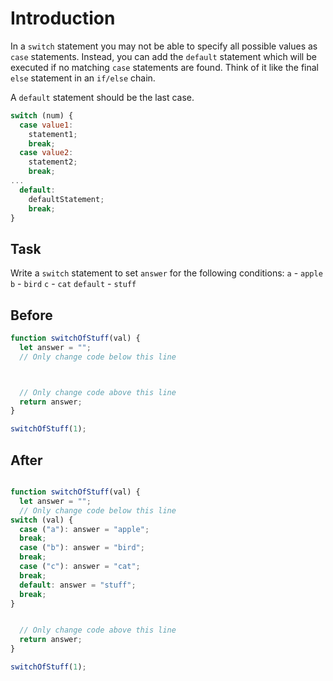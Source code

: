 # Introduction

In a `switch` statement you may not be able to specify all possible values as `case` statements. Instead, you can add the `default` statement which will be executed if no matching `case` statements are found. Think of it like the final `else` statement in an `if/else` chain.

A `default` statement should be the last case.

```javascript
switch (num) {
  case value1:
    statement1;
    break;
  case value2:
    statement2;
    break;
...
  default:
    defaultStatement;
    break;
}
```

## Task 
Write a `switch` statement to set `answer` for the following conditions:
`a` - `apple`
`b` - `bird`
`c` - `cat`
`default` - `stuff`

## Before

```javascript
function switchOfStuff(val) {
  let answer = "";
  // Only change code below this line



  // Only change code above this line
  return answer;
}

switchOfStuff(1);
```

## After

```javascript

function switchOfStuff(val) {
  let answer = "";
  // Only change code below this line
switch (val) {
  case ("a"): answer = "apple";
  break;
  case ("b"): answer = "bird";
  break;
  case ("c"): answer = "cat";
  break;
  default: answer = "stuff";
  break;
}


  // Only change code above this line
  return answer;
}

switchOfStuff(1);

```
